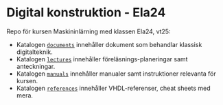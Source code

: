 # Digital konstruktion - Ela24

Repo för kursen Maskininlärning med klassen Ela24, vt25:
* Katalogen [`documents`](./documents/) innehåller dokument som behandlar klassisk digitalteknik.
* Katalogen [`lectures`](./lectures/) innehåller föreläsnings-planeringar samt anteckningar.
* Katalogen [`manuals`](./manuals/) innehåller manualer samt instruktioner relevanta för kursen.
* Katalogen [`references`](./references/) innehåller VHDL-referenser, cheat sheets med mera.